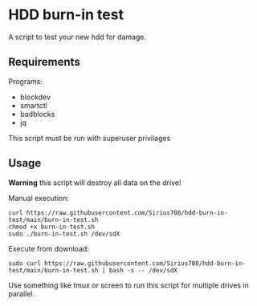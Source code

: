 # HDD burn-in test

A script to test your new hdd for damage.

## Requirements

Programs:
- blockdev
- smartctl
- badblocks
- jq

This script must be run with superuser privilages

## Usage

**Warning** this script will destroy all data on the drive!

Manual execution:
```shell
curl https://raw.githubusercontent.com/Sirius708/hdd-burn-in-test/main/burn-in-test.sh
chmod +x burn-in-test.sh
sudo ./burn-in-test.sh /dev/sdX
```

Execute from download:
```shell
sudo curl https://raw.githubusercontent.com/Sirius708/hdd-burn-in-test/main/burn-in-test.sh | bash -s -- /dev/sdX
```

Use something like tmux or screen to run this script for multiple drives in parallel.
